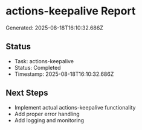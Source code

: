 # actions-keepalive Report

Generated: 2025-08-18T16:10:32.686Z

## Status
- Task: actions-keepalive
- Status: Completed
- Timestamp: 2025-08-18T16:10:32.686Z

## Next Steps
- Implement actual actions-keepalive functionality
- Add proper error handling
- Add logging and monitoring
